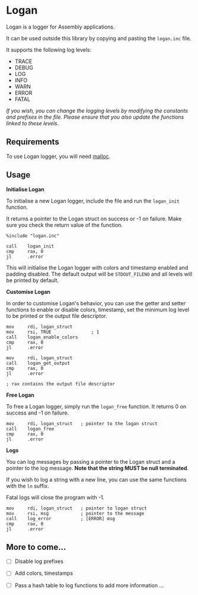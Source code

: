 # Logan

Logan is a logger for Assembly applications.

It can be used outside this library by copying and pasting the `logan.inc` file.

It supports the following log levels:

* TRACE
* DEBUG
* LOG
* INFO
* WARN
* ERROR
* FATAL

*If you wish, you can change the logging levels by modifying the constants and prefixes in the file. Please ensure that you also update the functions linked to these levels*.

## Requirements 

To use Logan logger, you will need [malloc](https://github.com/bla-ce/unstack).

## Usage

**Initialise Logan**

To initialise a new Logan logger, include the file and run the `logan_init` function.

It returns a pointer to the Logan struct on success or -1 on failure. Make sure you check the return value of the function.

```assembly
%include "logan.inc"

call    logan_init
cmp     rax, 0
jl      .error
```

This will initialise the Logan logger with colors and timestamp enabled and padding disabled. The default output will be `STDOUT_FILENO` and all levels will be printed by default.

**Customise Logan**

In order to customise Logan's behavior, you can use the getter and setter functions to enable or disable colors, timestamp, set the minimum log level to be printed or the output file descriptor.

```assembly
mov     rdi, logan_struct
mov     rsi, TRUE               ; 1
call    logan_enable_colors
cmp     rax, 0
jl      .error

mov     rdi, logan_struct
call    logan_get_output
cmp     rax, 0
jl      .error

; rax contains the output file descriptor
```

**Free Logan**

To free a Logan logger, simply run the `logan_free` function. 
It returns 0 on success and -1 on failure.

```assembly
mov     rdi, logan_struct   ; pointer to the logan struct
call    logan_free
cmp     rax, 0
jl      .error
```

**Logs**

You can log messages by passing a pointer to the Logan struct and a pointer to the log message. **Note that the string MUST be null terminated**.

If you wish to log a string with a new line, you can use the same functions with the `ln` suffix.

Fatal logs will close the program with -1.

```assembly
mov     rdi, logan_struct   ; pointer to logan struct
mov     rsi, msg            ; pointer to the message
call    log_error           ; [ERROR] msg
cmp     rax, 0
jl      .error
```

## More to come...
- [ ] Disable log prefixes
- [ ] Add colors, timestamps
- [ ] Pass a hash table to log functions to add more information
...

